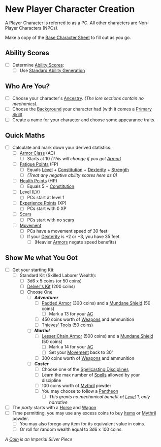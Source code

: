 # New Player Character Creation

A Player Character is referred to as a PC. All other characters are Non-Player Characters (NPCs).

Make a copy of the [Base Character Sheet](Characters/Base%20Character%20Sheet.md) to fill out as you go.

## Ability Scores

- [ ] Determine [Ability Scores](../Player%20Characters/The%20Ability%20Scores/Ability%20Scores.md):
	- [ ] Use [Standard Ability Generation](Standard%20Ability%20Generation.md)

## Who Are You?

- [ ] Choose your character's [Ancestry](../Player%20Characters/Ancenstries/Ancestry.md). *(The lore sections contain no mechanics).*
- [ ] Choose the [Background](../Player%20Characters/Backgrounds/Background.md) your character had (with it comes a [Primary Skill](../Player%20Characters/Backgrounds/Primary%20Skill.md)).
- [ ] Create a name for your character and choose some appearance traits.

## Quick Maths

- [ ] Calculate and mark down your derived statistics:
	- [ ] [Armor Class](../Player%20Characters/Derived%20Statistics/Armor%20Class.md) (AC)
		- [ ] Starts at 10 *(This will change if you get [Armor](../Items%20and%20Gear/Armor/Armor.md))*
	- [ ] [Fatigue Points](../Player%20Characters/Derived%20Statistics/Fatigue%20Points.md) (FP)
		- [ ] Equals [Level](../Player%20Characters/Derived%20Statistics/Level.md) + [Constitution](../Player%20Characters/The%20Ability%20Scores/Constitution.md) + [Dexterity](../Player%20Characters/The%20Ability%20Scores/Dexterity.md) + [Strength](../Player%20Characters/The%20Ability%20Scores/Strength.md)
		- [ ] *(Treat any negative ability scores here as 0)*
	- [ ] [Health Points](../Player%20Characters/Derived%20Statistics/Health%20Points.md) (HP)
		- [ ] Equals 5 + [Constitution](../Player%20Characters/The%20Ability%20Scores/Constitution.md)
	- [ ] [Level](../Player%20Characters/Derived%20Statistics/Level.md) (LV)
		- [ ] PCs start at level 1
	- [ ] [Experience Points](../Player%20Characters/Derived%20Statistics/Experience%20Points.md) (XP)
		- [ ] PCs start with 0 XP
	- [ ] [Scars](../Player%20Characters/Derived%20Statistics/Scars.md)
		- [ ] PCs start with no scars
	- [ ] [Movement](../Game%20Procedures/Combat/Movement.md)
		- [ ] PCs have a movement speed of 30 feet
		- [ ] If your [Dexterity](../Player%20Characters/The%20Ability%20Scores/Dexterity.md) is +2 or +3, you have 35 feet.
			- [ ] (Heavier [Armors](../Items%20and%20Gear/Armor/Armor.md) negate speed benefits)

## Show Me what You Got

- [ ] Get your starting Kit:
	- [ ] Standard Kit (Skilled Laborer Wealth):
		- [ ] 3d6 x 5 coins (or 50 coins)
		- [ ] [Delver's Kit](../Items%20and%20Gear/Gear/Delver's%20Kit.md) (200 coins)
		- [ ] Choose One
			- [ ] ***Adventurer***
				- [ ] [Padded Armor](../Items%20and%20Gear/Armor/Mundane%20Armor/Padded%20Armor.md) (300 coins) and a [Mundane Shield](../Items%20and%20Gear/Armor/Mundane%20Armor/Mundane%20Shield.md) (50 coins)
					- [ ] Mark a 13 for your [AC](../Player%20Characters/Derived%20Statistics/Armor%20Class.md)
				- [ ] 450 coins worth of [Weapons](../Items%20and%20Gear/Weapons/Weapons.md) and ammunition
				- [ ] [Thieves' Tools](../Items%20and%20Gear/Gear/50%20Coins/Thieves'%20Tools.md) (50 coins)
			- [ ] ***Martial***
				- [ ] [Lesser Chain Armor](../Items%20and%20Gear/Armor/Mundane%20Armor/Chain%20Armor.md) (500 coins) and a [Mundane Shield](../Items%20and%20Gear/Armor/Mundane%20Armor/Mundane%20Shield.md) (50 coins)
					- [ ] Mark a 14 for your [AC](../Player%20Characters/Derived%20Statistics/Armor%20Class.md)
					- [ ] Set your [Movement](../Game%20Procedures/Combat/Movement.md) back to 30'
				- [ ] 300 coins worth of [Weapons](../Items%20and%20Gear/Weapons/Weapons.md) and ammunition
			- [ ] ***Caster***
				- [ ] Choose one of the [Spellcasting Disciplines](../Magic/Spellcasting/Spellcasting%20Disciplines/{Spellcasting%20Disciplines}.md)
				- [ ] Learn the max number of [Spells](../Magic/Spells.md) allowed by your discipline
				- [ ] 100 coins worth of [Mythril](../Magic/Spellcasting/Mythril.md) powder
				- [ ] You may choose to follow a [Pantheon](../Magic/Deities/Mithrinian%20Pantheons/Pantheons.md)
					- [ ] *This grants no mechanical benefit at [Level](../Player%20Characters/Derived%20Statistics/Level.md) 1, only narrative*
- [ ] The *party* starts with a [Horse](../Items%20and%20Gear/Gear/250%20Coins/Horse,%20Draft.md) and [Wagon](../Items%20and%20Gear/Gear/250%20Coins/Wagon.md)
- [ ] Time permitting, you may use any excess coins to buy [Items](../Items%20and%20Gear/Items.md) or [Mythril](../Magic/Spellcasting/Mythril.md) powder.
	- [ ] You may also forego any item for its equivalent value in coins.
	- [ ] Or roll for random wealth equal to 3d6 x 100 coins.

*A [Coin](../Resources%20for%20GMs/Economy/Coins.md) is an Imperial Silver Piece*
